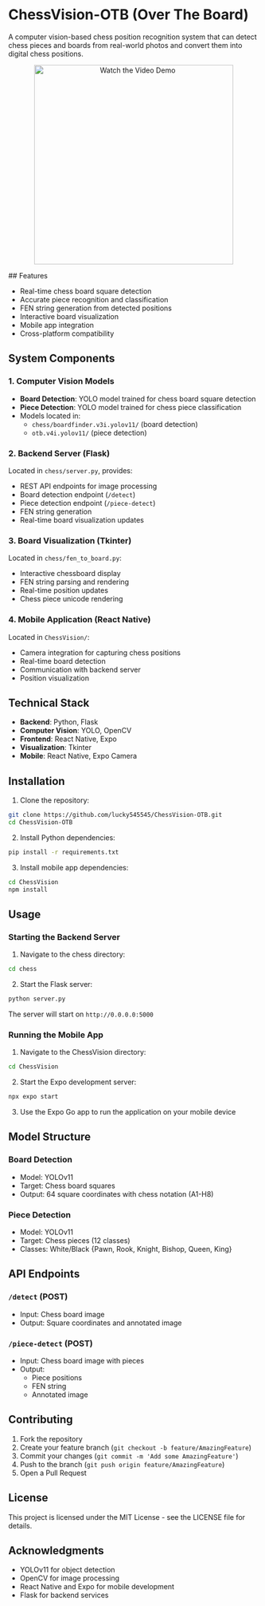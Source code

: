 # ChessVision-OTB (Over The Board)

A computer vision-based chess position recognition system that can detect chess pieces and boards from real-world photos and convert them into digital chess positions.
<p align="center">
  <a href="https://www.youtube.com/watch?v=5n3iaH3oFlc" target="_blank">
    <img src="./demo/video_thumbnail.png" alt="Watch the Video Demo" width="400"/>
  </a>
</p>
## Features

- Real-time chess board square detection
- Accurate piece recognition and classification
- FEN string generation from detected positions
- Interactive board visualization
- Mobile app integration
- Cross-platform compatibility

## System Components

### 1. Computer Vision Models
- **Board Detection**: YOLO model trained for chess board square detection
- **Piece Detection**: YOLO model trained for chess piece classification
- Models located in:
  - `chess/boardfinder.v3i.yolov11/` (board detection)
  - `otb.v4i.yolov11/` (piece detection)

### 2. Backend Server (Flask)
Located in `chess/server.py`, provides:
- REST API endpoints for image processing
- Board detection endpoint (`/detect`)
- Piece detection endpoint (`/piece-detect`)
- FEN string generation
- Real-time board visualization updates

### 3. Board Visualization (Tkinter)
Located in `chess/fen_to_board.py`:
- Interactive chessboard display
- FEN string parsing and rendering
- Real-time position updates
- Chess piece unicode rendering

### 4. Mobile Application (React Native)
Located in `ChessVision/`:
- Camera integration for capturing chess positions
- Real-time board detection
- Communication with backend server
- Position visualization

## Technical Stack

- **Backend**: Python, Flask
- **Computer Vision**: YOLO, OpenCV
- **Frontend**: React Native, Expo
- **Visualization**: Tkinter
- **Mobile**: React Native, Expo Camera

## Installation

1. Clone the repository:
```bash
git clone https://github.com/lucky545545/ChessVision-OTB.git
cd ChessVision-OTB
```

2. Install Python dependencies:
```bash
pip install -r requirements.txt
```

3. Install mobile app dependencies:
```bash
cd ChessVision
npm install
```

## Usage

### Starting the Backend Server

1. Navigate to the chess directory:
```bash
cd chess
```

2. Start the Flask server:
```bash
python server.py
```

The server will start on `http://0.0.0.0:5000`

### Running the Mobile App

1. Navigate to the ChessVision directory:
```bash
cd ChessVision
```

2. Start the Expo development server:
```bash
npx expo start
```

3. Use the Expo Go app to run the application on your mobile device

## Model Structure

### Board Detection
- Model: YOLOv11
- Target: Chess board squares
- Output: 64 square coordinates with chess notation (A1-H8)

### Piece Detection
- Model: YOLOv11
- Target: Chess pieces (12 classes)
- Classes: White/Black {Pawn, Rook, Knight, Bishop, Queen, King}

## API Endpoints

### `/detect` (POST)
- Input: Chess board image
- Output: Square coordinates and annotated image

### `/piece-detect` (POST)
- Input: Chess board image with pieces
- Output: 
  - Piece positions
  - FEN string
  - Annotated image

## Contributing

1. Fork the repository
2. Create your feature branch (`git checkout -b feature/AmazingFeature`)
3. Commit your changes (`git commit -m 'Add some AmazingFeature'`)
4. Push to the branch (`git push origin feature/AmazingFeature`)
5. Open a Pull Request

## License

This project is licensed under the MIT License - see the LICENSE file for details.

## Acknowledgments

- YOLOv11 for object detection
- OpenCV for image processing
- React Native and Expo for mobile development
- Flask for backend services
